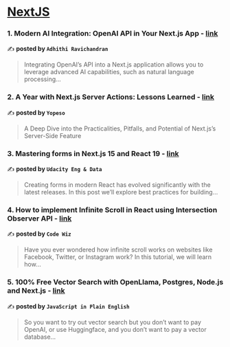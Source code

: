 
<h1><a href=https://medium.com/tag/nextjs/recommended target="_blank" rel="noopener noreferrer">NextJS</a></h1>
<h3>1. Modern AI Integration: OpenAI API in Your Next.js App - <a href="https://medium.com/@adhithiravi/modern-ai-integration-openai-api-in-your-next-js-app-f3a3ce2decf0" target="_blank" rel="noopener noreferrer">link</a></h3>

✍️ **posted by `Adhithi Ravichandran`**

<blockquote>Integrating OpenAI’s API into a Next.js application allows you to leverage advanced AI capabilities, such as natural language processing…</blockquote>

<h3>2. A Year with Next.js Server Actions: Lessons Learned - <a href="https://medium.com/yopeso/a-year-with-next-js-server-actions-lessons-learned-93ef7b518c73" target="_blank" rel="noopener noreferrer">link</a></h3>

✍️ **posted by `Yopeso`**

<blockquote>A Deep Dive into the Practicalities, Pitfalls, and Potential of Next.js’s Server-Side Feature</blockquote>

<h3>3. Mastering forms in Next.js 15 and React 19 - <a href="https://medium.com/udacity-engineering/mastering-forms-in-next-js-15-and-react-19-e3d2d783946b" target="_blank" rel="noopener noreferrer">link</a></h3>

✍️ **posted by `Udacity Eng & Data`**

<blockquote>Creating forms in modern React has evolved significantly with the latest releases. In this post we’ll explore best practices for building…</blockquote>

<h3>4. How to implement Infinite Scroll in React using Intersection Observer API - <a href="https://medium.com/@code.wizzard01/how-to-implement-infinite-scroll-in-react-using-intersection-observer-api-4a996fd6f222" target="_blank" rel="noopener noreferrer">link</a></h3>

✍️ **posted by `Code Wiz`**

<blockquote>Have you ever wondered how infinite scroll works on websites like Facebook, Twitter, or Instagram work? In this tutorial, we will learn how…</blockquote>

<h3>5. 100% Free Vector Search with OpenLlama, Postgres, Node.js and Next.js - <a href="https://medium.com/javascript-in-plain-english/100-free-vector-search-with-openllama-postgres-nodejs-and-nextjs-e496856766f7" target="_blank" rel="noopener noreferrer">link</a></h3>

✍️ **posted by `JavaScript in Plain English`**

<blockquote>So you want to try out vector search but you don’t want to pay OpenAI, or use Huggingface, and you don’t want to pay a vector database…</blockquote>


